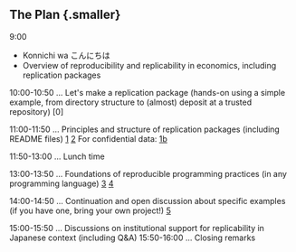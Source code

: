 ## The Plan {.smaller}


9:00 

- Konnichi wa こんにちは 
- Overview of reproducibility and replicability in economics, including replication packages

10:00-10:50 ... Let's make a replication package (hands-on using a simple example, from directory structure to (almost) deposit at a trusted repository) [0]

11:00-11:50 ... Principles and structure of replication packages (including README files) [1](05-how-to-structure-a-project.html)  [2](06-template-readme.html) For confidential data: [1b](https://larsvilhuber.github.io/reproducibility-confidential-fsrdc)

11:50-13:00 ... Lunch time 

13:00-13:50 ... Foundations of reproducible programming practices (in any programming language) [3](02-how-to-install-Stata-packages.html) [4](13-environments.html)

14:00-14:50 ... Continuation and open discussion about specific examples (if you have one, bring your own project!) [5](12-discussion-final.html)

15:00-15:50 ... Discussions on institutional support for replicability in Japanese context (including Q&A)
15:50-16:00 ... Closing remarks